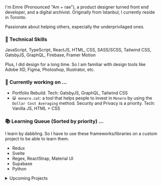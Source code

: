 I'm Emre (Pronounced "Am + rae"), a product designer turned front end developer, and a digital archivist. Originally from Istanbul, I currently reside in Toronto.

Passionate about helping others, especially the underprivilaged ones.

### 📐 Technical Skills
JavaScript, TypeScript, ReactJS, HTML, CSS, SASS/SCSS, Tailwind CSS, GatsbyJS, GraphQL, Firebase, Framer Motion

Plus, I did design for a long time. So I am familiar with design tools like Adobe XD, Figma, Photoshop, Illustrator, etc.

### 🔭 Currently working on ...
  - Portfolio Rebuild. Tech: GatsbyJS, GraphQL, Tailwind CSS
  - `😺 monero.cat`: a tool that helps people to invest in `Monero` by using the `Dollar Cost Averaging` method. Security and Privacy is a priority. Tech: Vanilla JS, HTML + CSS

### 📚 Learning Queue (Sorted by priority) ...
I learn by dabbling. So I have to use these frameworks/libraries on a custom project to be able to learn them.
<ul>
  <li>Redux</li>
  <li>Svelte</li>
  <li>Regex, ReactStrap, Material UI</li>
  <li>Supabase</li>
  <li>Python</li>  
</ul>

<details>
  <summary>Upcoming Projects</summary>
  <p>SaveThat.ca: A directory to help immigrants/newly landed adjust to Canada's brand ecosystem. Tech: ReactJS, Tailwind CSS, Firebase.</p>
  <p>astray.gallery: Liberating the arts from curation. Indie art gallery that lives in the augmented reality, accessible via mobile browsers. Tech: AR.js / A-Frame / Three.js</p>
</details>

